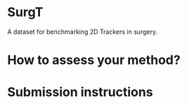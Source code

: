 # SurgT
A dataset for benchmarking 2D Trackers in surgery.

# How to assess your method?

# Submission instructions
